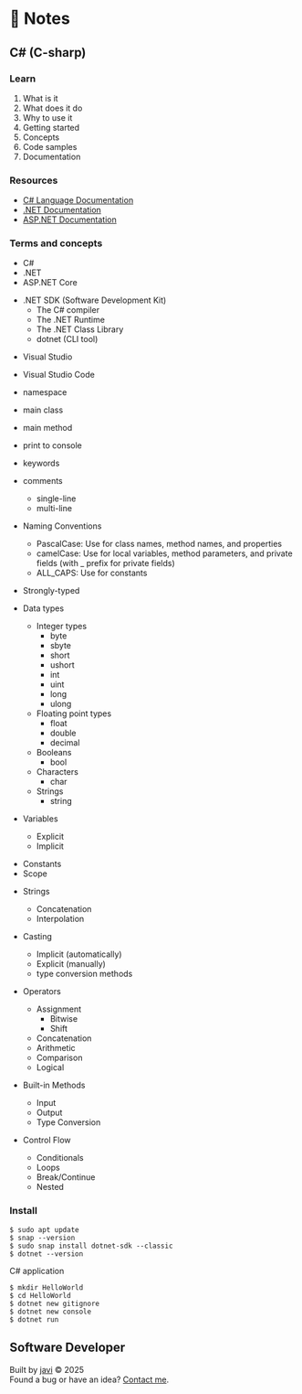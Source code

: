 # :memo: Notes
## C# (C-sharp)
### Learn
1. What is it
2. What does it do
3. Why to use it
4. Getting started
5. Concepts
6. Code samples
7. Documentation
### Resources
- [C# Language Documentation](https://learn.microsoft.com/en-us/dotnet/csharp/)
- [.NET Documentation](https://learn.microsoft.com/en-us/dotnet/)
- [ASP.NET Documentation](https://learn.microsoft.com/en-us/aspnet/core)
### Terms and concepts
- C#
- .NET
- ASP.NET Core

* .NET SDK (Software Development Kit)
  - The C# compiler
  - The .NET Runtime
  - The .NET Class Library
  - dotnet (CLI tool)

- Visual Studio
- Visual Studio Code

- namespace
- main class
- main method

- print to console
- keywords
* comments
  - single-line
  - multi-line

* Naming Conventions
  - PascalCase: Use for class names, method names, and properties
  - camelCase: Use for local variables, method parameters, and private fields (with _ prefix for private fields)
  - ALL_CAPS: Use for constants

- Strongly-typed
* Data types
  * Integer types
    - byte
    - sbyte
    - short
    - ushort
    - int
    - uint
    - long
    - ulong
  * Floating point types
    - float
    - double
    - decimal
  * Booleans
    - bool
  * Characters
    - char
  * Strings
    - string

* Variables
  - Explicit
  - Implicit
- Constants
- Scope

* Strings
  - Concatenation
  - Interpolation

* Casting
  - Implicit (automatically)
  - Explicit (manually)
  - type conversion methods

* Operators
  * Assignment
    - Bitwise
    - Shift
  - Concatenation
  - Arithmetic
  - Comparison
  - Logical

* Built-in Methods
  - Input
  - Output
  - Type Conversion

* Control Flow
  - Conditionals
  - Loops
  - Break/Continue
  - Nested
### Install
```
$ sudo apt update
$ snap --version
$ sudo snap install dotnet-sdk --classic
$ dotnet --version
```

C# application
```
$ mkdir HelloWorld
$ cd HelloWorld
$ dotnet new gitignore
$ dotnet new console
$ dotnet run
```
## Software Developer
Built by [javi](https://github.com/javi0b01/) :copyright: 2025  
Found a bug or have an idea? [Contact me](https://www.linkedin.com/in/javi0b01/).
